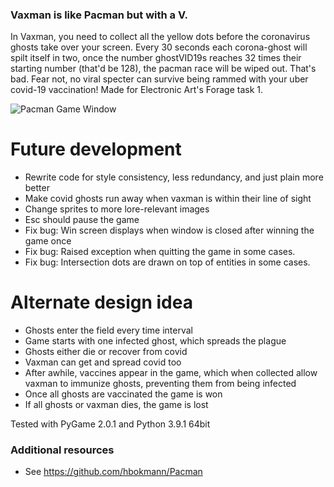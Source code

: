 ### Vaxman is like Pacman but with a V.

In Vaxman, you need to collect all the yellow dots before the coronavirus ghosts take over your screen. Every 30 seconds each corona-ghost will spilt itself in two, once the number ghostVID19s reaches 32 times their starting number (that'd be 128), the pacman race will be wiped out. That's bad. Fear not, no viral specter can survive being rammed with your uber covid-19 vaccination!
Made for Electronic Art's Forage task 1.

![Pacman Game Window](https://raw.github.com/hbokmann/Pacman/master/images/pacman.jpg)


# Future development

* Rewrite code for style consistency, less redundancy, and just plain more better
* Make covid ghosts run away when vaxman is within their line of sight
* Change sprites to more lore-relevant images
* Esc should pause the game
* Fix bug: Win screen displays when window is closed after winning the game once
* Fix bug: Raised exception when quitting the game in some cases.
* Fix bug: Intersection dots are drawn on top of entities in some cases.

# Alternate design idea

* Ghosts enter the field every time interval
* Game starts with one infected ghost, which spreads the plague
* Ghosts either die or recover from covid
* Vaxman can get and spread covid too
* After awhile, vaccines appear in the game, which when collected allow vaxman to immunize ghosts, preventing them from being infected
* Once all ghosts are vaccinated the game is won
* If all ghosts or vaxman dies, the game is lost

Tested with PyGame 2.0.1 and Python 3.9.1 64bit

### Additional resources
* See https://github.com/hbokmann/Pacman
